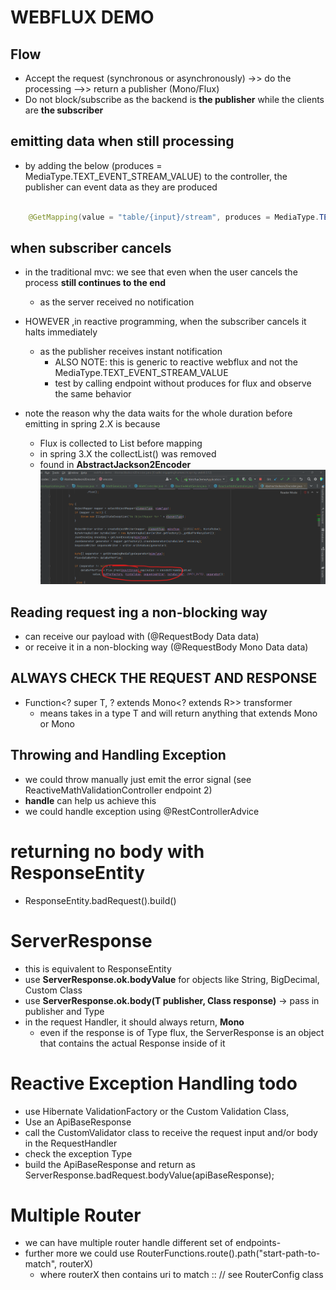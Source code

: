 # WEBFLUX DEMO

## Flow
 - Accept the request (synchronous or asynchronously) ->> do the processing -->> return a publisher (Mono/Flux)
 - Do not block/subscribe as the backend is **the publisher** while the clients are **the subscriber**

## emitting data when still processing
- by adding the below (produces = MediaType.TEXT_EVENT_STREAM_VALUE) to the controller, the publisher can event data as they are produced
```java

    @GetMapping(value = "table/{input}/stream", produces = MediaType.TEXT_EVENT_STREAM_VALUE)

```

## when subscriber cancels
- in the traditional mvc: we see that even when the user cancels the process **still continues to the end**
  - as the server received no notification
- HOWEVER ,in reactive programming, when the subscriber cancels it halts immediately
  - as the publisher receives instant notification
    - ALSO NOTE: this is generic to reactive webflux and not the MediaType.TEXT_EVENT_STREAM_VALUE
    - test by calling endpoint without produces for flux and observe the same behavior


- note the reason why the data waits for the whole duration before emitting in spring 2.X is because
  - Flux is collected to List before mapping
  - in spring 3.X the collectList() was removed
  - found in **AbstractJackson2Encoder**
![img.png](img.png)


## Reading request ing a non-blocking way
- can receive our payload with (@RequestBody Data data)
- or receive it in a non-blocking way (@RequestBody Mono<RequestBody> Data data)


## ALWAYS CHECK THE REQUEST AND RESPONSE
- Function<? super T, ? extends Mono<? extends R>> transformer
  - means takes in a type T and will return anything that extends Mono<R> or Mono<R>


## Throwing and Handling Exception
- we could throw manually just emit the error signal (see ReactiveMathValidationController endpoint 2)
- **handle** can help us achieve this
- we could handle exception using @RestControllerAdvice

# returning no body with ResponseEntity
- ResponseEntity.badRequest().build()


# ServerResponse
- this is equivalent to ResponseEntity
- use **ServerResponse.ok.bodyValue** for objects like String, BigDecimal, Custom Class
- use **ServerResponse.ok.body(T publisher, Class response)** -> pass in publisher and Type 
- in the request Handler, it should always return, **Mono<ServerResponse>**
  - even if the response is of Type flux, the ServerResponse is an object that contains the actual Response inside of it

# Reactive Exception Handling todo
- use Hibernate ValidationFactory or the Custom Validation Class,
- Use an ApiBaseResponse
- call the CustomValidator class to receive the request input and/or body in the RequestHandler
- check the exception Type
- build the ApiBaseResponse and return as ServerResponse.badRequest.bodyValue(apiBaseResponse);


# Multiple Router
- we can have multiple router handle different set of endpoints-
- further more we could use RouterFunctions.route().path("start-path-to-match", routerX)
  - where routerX then contains uri to match :: // see RouterConfig class